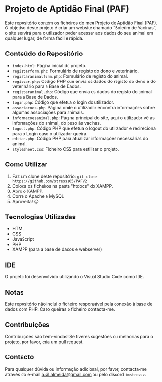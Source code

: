 # Projeto de Aptidão Final (PAF)

Este repositório contém os ficheiros do meu Projeto de Aptidão Final (PAF). 
O objetivo deste projeto é criar um website chamado "Boletim de Vacinas", o site servirá para o utilzador poder acessar aos dados do seu animal em qualquer lugar, de forma fácil e rápida.

## Conteúdo do Repositório

- `index.html`: Página inicial do projeto.
- `registarform.php`: Formulário de registo do dono e veterinário.
- `registaranimalform.php`: Formulário de registo do animal.
- `registar.php`: Código PHP que envia os dados do registo do dono e do veterinário para a Base de Dados.
- `registaranimal.php`: Código que envia os dados do registo do animal para a Base de Dados.
- `login.php`: Código que efetua o login do utilizador.
- `associacoes.php`: Página onde o utilizador encontra informações sobre algumas associações para animais.
- `informacoesanimal.php`: Página principal do site, aqui o utilizador vê as informações do animal, do peso às vacinas.
- `logout.php`: Código PHP que efetua o logout do utilizador e redireciona para o Login caso o utilizador queira.
- `editar.php`: Código PHP para atualizar informações necessárias do animal.
- `stylesheet.css`: Ficheiro CSS para estilizar o projeto.

## Como Utilizar

1. Faz um clone deste repositório: `git clone https://github.com/stressz05/PAFV2`
2. Coloca os ficheiros na pasta "htdocs" do XAMPP.
3. Abre o XAMPP.
4. Corre o Apache e MySQL
5. Aproveita! 😉

## Tecnologias Utilizadas

- HTML
- CSS
- JavaScript
- PHP
- XAMPP (para a base de dados e webserver)

## IDE

O projeto foi desenvolvido utilizando o Visual Studio Code como IDE.

## Notas

Este repositório não inclui o ficheiro responsável pela conexão à base de dados com PHP.
Caso queiras o ficheiro contacta-me.

## Contribuições

Contribuições são bem-vindas! Se tiveres sugestões ou melhorias para o projeto, por favor, cria um pull request.

## Contacto

Para qualquer dúvida ou informação adicional, por favor, contacta-me através do e-mail a.sil.almeida@gmail.com ou pelo discord `imstressz`.
